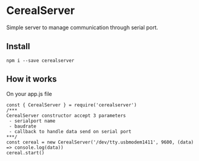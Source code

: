 # CerealServer

Simple server to manage communication through serial port.

## Install

```
npm i --save cerealserver
```

## How it works

On your app.js file

```
const { CerealServer } = require('cerealserver')
/***
CerealServer constructor accept 3 parameters
 - serialport name
 - baudrate
 - callback to handle data send on serial port
***/
const cereal = new CerealServer('/dev/tty.usbmodem1411', 9600, (data) => console.log(data))
cereal.start()
```
